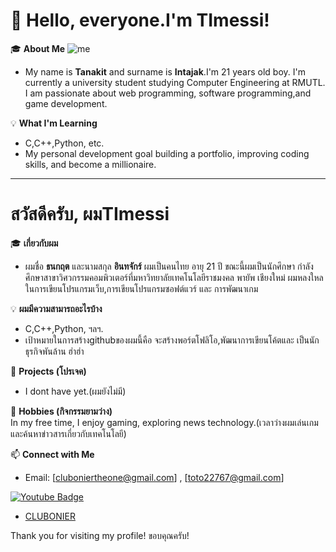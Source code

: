 # 👋 Hello, everyone.I'm TImessi!  

🎓 **About Me**
![me](https://drive.google.com/file/d/1-CD11QKi-thyAuqT6f3XuZ7ppAp1jPCj/view?usp=drivesdk)
- My name is **Tanakit** and surname is **Intajak**.I'm 21 years old boy.
I'm currently a university student studying Computer Engineering at RMUTL. I am passionate about web programming, software programming,and  game development.  

💡 **What I'm Learning**  
- C,C++,Python, etc.
- My personal development goal building a portfolio, improving coding skills, and become a millionaire.

---
# สวัสดีครับ, ผมTImessi
🎓 **เกี่ยวกับผม**
- ผมชื่อ **ธนกฤต** และนามสกุล **อินทจักร์** ผมเป็นคนไทย อายุ 21 ปี
ขณะนี้ผมเป็นนักศึกษา กำลังศึกษาสาขาวิศวกรรมคอมพิวเตอร์ที่มหาวิทยาลัยเทคโนโลยีราชมงคล พายัพ เชียงใหม่ ผมหลงใหลในการเขียนโปรแกรมเว็บ,การเขียนโปรแกรมซอฟต์แวร์ และ การพัฒนาเกม

💡 **ผมมีความสามารถอะไรบ้าง**  
- C,C++,Python, ฯลฯ.
- เป้าหมายในการสร้างgithubของผมนี้คือ จะสร้างพอร์ตโฟลิโอ,พัฒนาการเขียนโค้ตและ เป็นนักธุรกิจพันล้าน ฮ่าฮ่า

🔭 **Projects (โปรเจค)**  
- I dont have yet.(ผมยังไม่มี)

🌱 **Hobbies (กิจกรรมยามว่าง)**  
In my free time, I enjoy gaming, exploring news technology.(เวลาว่างผมเล่นเกม และค้นหาข่าวสารเกี่ยวกับเทคโนโลยี)

📫 **Connect with Me**  
- Email: [cluboniertheone@gmail.com] , [toto22767@gmail.com]
<div id="badges">
  <a href="https://youtube.com/@clubonier">
  <img src="https://img.shields.io/badge/YouTube-red?style=for-the-badge&logo=youtube&logoColor=white" alt="Youtube Badge"/>
</div>

- [CLUBONIER](https://youtube.com/@clubonier)

Thank you for visiting my profile!
ขอบคุณครับ!
